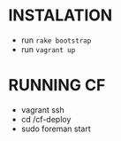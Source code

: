 INSTALATION
===========

* run `rake bootstrap`
* run `vagrant up`

RUNNING CF
===========
* vagrant ssh
* cd /cf-deploy
* sudo foreman start
